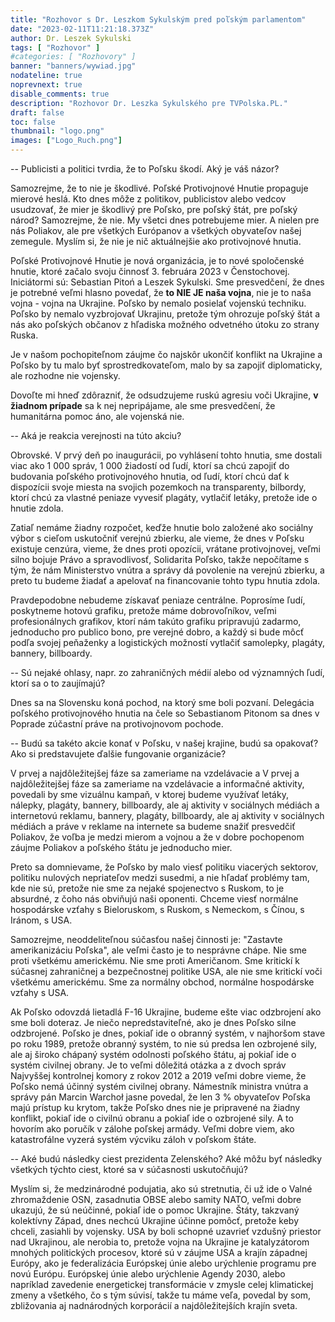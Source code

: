 ```yaml
---
title: "Rozhovor s Dr. Leszkom Sykulským pred poľským parlamentom"
date: "2023-02-11T11:21:18.373Z"
author: Dr. Leszek Sykulski
tags: [ "Rozhovor" ]
#categories: [ "Rozhovory" ]
banner: "banners/wywiad.jpg"
nodateline: true
noprevnext: true
disable_comments: true
description: "Rozhovor Dr. Leszka Sykulského pre TVPolska.PL."
draft: false
toc: false
thumbnail: "logo.png"
images: ["Logo_Ruch.png"]
---
```


-- Publicisti a politici tvrdia, že to Poľsku škodí. Aký je váš názor?


Samozrejme, že to nie je škodlivé.
Poľské Protivojnové Hnutie propaguje mierové heslá. Kto dnes môže z politikov, publicistov alebo vedcov usudzovať, že mier je škodlivý pre Poľsko, pre poľský štát, pre poľský národ? Samozrejme, že nie. My všetci dnes potrebujeme mier. A nielen pre nás Poliakov, ale pre všetkých Európanov a všetkých obyvateľov našej zemegule. Myslím si, že nie je nič aktuálnejšie ako protivojnové hnutia.


Poľské Protivojnové Hnutie je nová organizácia, je to nové spoločenské hnutie, ktoré začalo svoju činnosť 3. februára 2023 v Čenstochovej. Iniciátormi sú: Sebastian Pitoń a Leszek Sykulski. Sme presvedčení, že dnes je potrebné veľmi hlasno povedať, že __to NIE JE naša vojna__, nie je to naša vojna - vojna na Ukrajine. Poľsko by nemalo posielať vojenskú techniku. Poľsko by nemalo vyzbrojovať Ukrajinu, pretože tým ohrozuje poľský štát a nás ako poľských občanov z hľadiska možného odvetného útoku zo strany Ruska.


Je v našom pochopiteľnom záujme čo najskôr ukončiť konflikt na Ukrajine a Poľsko by tu malo byť sprostredkovateľom, malo by sa zapojiť diplomaticky, ale rozhodne nie vojensky.


Dovoľte mi hneď zdôrazniť, že odsudzujeme ruskú agresiu voči Ukrajine, __v žiadnom prípade__ sa k nej nepripájame, ale sme presvedčení, že humanitárna pomoc áno, ale vojenská nie.


-- Aká je reakcia verejnosti na túto akciu?


Obrovské. V prvý deň po inaugurácii, po vyhlásení tohto hnutia, sme dostali viac ako 1 000 správ, 1 000 žiadostí od ľudí, ktorí sa chcú zapojiť do budovania poľského protivojnového hnutia, od ľudí, ktorí chcú dať k dispozícii svoje miesta na svojich pozemkoch na transparenty, bilbordy, ktorí chcú za vlastné peniaze vyvesiť plagáty, vytlačiť letáky, pretože ide o hnutie zdola.


Zatiaľ nemáme žiadny rozpočet, keďže hnutie bolo založené ako sociálny výbor s cieľom uskutočniť verejnú zbierku, ale vieme, že dnes v Poľsku existuje cenzúra, vieme, že dnes proti opozícii, vrátane protivojnovej, veľmi silno bojuje Právo a spravodlivosť, Solidarita Poľsko, takže nepočítame s tým, že nám Ministerstvo vnútra a správy dá povolenie na verejnú zbierku, a preto tu budeme žiadať a apelovať na financovanie tohto typu hnutia zdola.


Pravdepodobne nebudeme získavať peniaze centrálne. Poprosíme ľudí, poskytneme hotovú grafiku, pretože máme dobrovoľníkov, veľmi profesionálnych grafikov, ktorí nám takúto grafiku pripravujú zadarmo, jednoducho pro publico bono, pre verejné dobro, a každý si bude môcť podľa svojej peňaženky a logistických možností vytlačiť samolepky, plagáty, bannery, billboardy.


-- Sú nejaké ohlasy, napr. zo zahraničných médií alebo od významných ľudí, ktorí sa o to zaujímajú?


Dnes sa na Slovensku koná pochod, na ktorý sme boli pozvaní. Delegácia poľského protivojnového hnutia na čele so Sebastianom Pitonom sa dnes v Poprade zúčastní práve na protivojnovom pochode.


-- Budú sa takéto akcie konať v Poľsku, v našej krajine, budú sa opakovať? Ako si predstavujete ďalšie fungovanie organizácie?


V prvej a najdôležitejšej fáze sa zameriame na vzdelávacie a V prvej a najdôležitejšej fáze sa zameriame na vzdelávacie a informačné aktivity, povedali by sme vizuálnu kampaň, v ktorej budeme využívať letáky, nálepky, plagáty, bannery, billboardy, ale aj aktivity v sociálnych médiách a internetovú reklamu, bannery, plagáty, billboardy, ale aj aktivity v sociálnych médiách a práve v reklame na internete sa budeme snažiť presvedčiť Poliakov, že voľba je medzi mierom a vojnou a že v dobre pochopenom záujme Poliakov a poľského štátu je jednoducho mier.


Preto sa domnievame, že Poľsko by malo viesť politiku viacerých sektorov, politiku nulových nepriateľov medzi susedmi, a nie hľadať problémy tam, kde nie sú, pretože nie sme za nejaké spojenectvo s Ruskom, to je absurdné, z čoho nás obviňujú naši oponenti. Chceme viesť normálne hospodárske vzťahy s Bieloruskom, s Ruskom, s Nemeckom, s Čínou, s Iránom, s USA.


Samozrejme, neoddeliteľnou súčasťou našej činnosti je: "Zastavte amerikanizáciu Poľska", ale veľmi často je to nesprávne chápe. Nie sme proti všetkému americkému. Nie sme proti Američanom. Sme kritickí k súčasnej zahraničnej a bezpečnostnej politike USA, ale nie sme kritickí voči všetkému americkému. Sme za normálny obchod, normálne hospodárske vzťahy s USA.


Ak Poľsko odovzdá lietadlá F-16 Ukrajine, budeme ešte viac odzbrojení ako sme boli doteraz. Je niečo nepredstaviteľné, ako je dnes Poľsko silne odzbrojené. Poľsko je dnes, pokiaľ ide o obranný systém, v najhoršom stave po roku 1989, pretože obranný systém, to nie sú predsa len ozbrojené sily, ale aj široko chápaný systém odolnosti poľského štátu, aj pokiaľ ide o systém civilnej obrany. Je to veľmi dôležitá otázka a z dvoch správ Najvyššej kontrolnej komory z rokov 2012 a 2019 veľmi dobre vieme, že Poľsko nemá účinný systém civilnej obrany. Námestník ministra vnútra a správy pán Marcin Warchoł jasne povedal, že len 3 % obyvateľov Poľska majú prístup ku krytom, takže Poľsko dnes nie je pripravené na žiadny konflikt, pokiaľ ide o civilnú obranu a pokiaľ ide o ozbrojené sily. A to hovorím ako poručík v zálohe poľskej armády. Veľmi dobre viem, ako katastrofálne vyzerá systém výcviku záloh v poľskom štáte.


-- Aké budú následky ciest prezidenta Zelenského? Aké môžu byť následky všetkých týchto ciest, ktoré sa v súčasnosti uskutočňujú?


Myslím si, že medzinárodné podujatia, ako sú stretnutia, či už ide o Valné zhromaždenie OSN, zasadnutia OBSE alebo samity NATO, veľmi dobre ukazujú, že sú neúčinné, pokiaľ ide o pomoc Ukrajine. Štáty, takzvaný kolektívny Západ, dnes nechcú Ukrajine účinne pomôcť, pretože keby chceli, zasiahli by vojensky. USA by boli schopné uzavrieť vzdušný priestor nad Ukrajinou, ale nerobia to, pretože vojna na Ukrajine je katalyzátorom mnohých politických procesov, ktoré sú v záujme USA a krajín západnej Európy, ako je federalizácia Európskej únie alebo urýchlenie programu pre novú Európu. Európskej únie alebo urýchlenie Agendy 2030, alebo napríklad zavedenie energetickej transformácie v zmysle celej klimatickej zmeny a všetkého, čo s tým súvisí, takže tu máme veľa, povedal by som, zbližovania aj nadnárodných korporácií a najdôležitejších krajín sveta.
